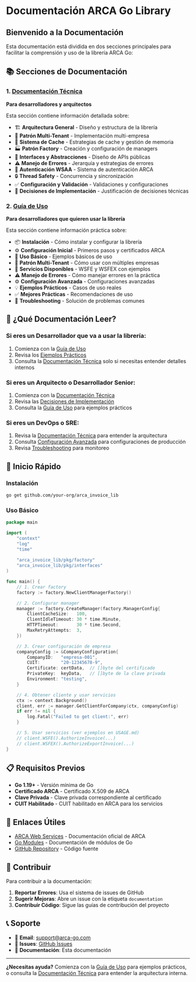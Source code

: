 # Documentación ARCA Go Library

## Bienvenido a la Documentación

Esta documentación está dividida en dos secciones principales para facilitar la comprensión y uso de la librería ARCA Go:

## 📚 Secciones de Documentación

### 1. [Documentación Técnica](ARCHITECTURE.md)
**Para desarrolladores y arquitectos**

Esta sección contiene información detallada sobre:
- 🏗️ **Arquitectura General** - Diseño y estructura de la librería
- 🏢 **Patrón Multi-Tenant** - Implementación multi-empresa
- 💾 **Sistema de Cache** - Estrategias de cache y gestión de memoria
- 🏭 **Patrón Factory** - Creación y configuración de managers
- 🔌 **Interfaces y Abstracciones** - Diseño de APIs públicas
- ⚠️ **Manejo de Errores** - Jerarquía y estrategias de errores
- 🔐 **Autenticación WSAA** - Sistema de autenticación ARCA
- 🔒 **Thread Safety** - Concurrencia y sincronización
- ✅ **Configuración y Validación** - Validaciones y configuraciones
- 🤔 **Decisiones de Implementación** - Justificación de decisiones técnicas

### 2. [Guía de Uso](USAGE.md)
**Para desarrolladores que quieren usar la librería**

Esta sección contiene información práctica sobre:
- 📦 **Instalación** - Cómo instalar y configurar la librería
- ⚙️ **Configuración Inicial** - Primeros pasos y certificados ARCA
- 🚀 **Uso Básico** - Ejemplos básicos de uso
- 🏢 **Patrón Multi-Tenant** - Cómo usar con múltiples empresas
- 🔧 **Servicios Disponibles** - WSFE y WSFEX con ejemplos
- ⚠️ **Manejo de Errores** - Cómo manejar errores en la práctica
- ⚙️ **Configuración Avanzada** - Configuraciones avanzadas
- 💡 **Ejemplos Prácticos** - Casos de uso reales
- ✅ **Mejores Prácticas** - Recomendaciones de uso
- 🔧 **Troubleshooting** - Solución de problemas comunes

## 🎯 ¿Qué Documentación Leer?

### Si eres un **Desarrollador que va a usar la librería**:
1. Comienza con la [Guía de Uso](USAGE.md)
2. Revisa los [Ejemplos Prácticos](USAGE.md#ejemplos-prácticos)
3. Consulta la [Documentación Técnica](ARCHITECTURE.md) solo si necesitas entender detalles internos

### Si eres un **Arquitecto o Desarrollador Senior**:
1. Comienza con la [Documentación Técnica](ARCHITECTURE.md)
2. Revisa las [Decisiones de Implementación](ARCHITECTURE.md#decisiones-de-implementación)
3. Consulta la [Guía de Uso](USAGE.md) para ejemplos prácticos

### Si eres un **DevOps o SRE**:
1. Revisa la [Documentación Técnica](ARCHITECTURE.md) para entender la arquitectura
2. Consulta [Configuración Avanzada](USAGE.md#configuración-avanzada) para configuraciones de producción
3. Revisa [Troubleshooting](USAGE.md#troubleshooting) para monitoreo

## 🚀 Inicio Rápido

### Instalación
```bash
go get github.com/your-org/arca_invoice_lib
```

### Uso Básico
```go
package main

import (
    "context"
    "log"
    "time"
    
    "arca_invoice_lib/pkg/factory"
    "arca_invoice_lib/pkg/interfaces"
)

func main() {
    // 1. Crear factory
    factory := factory.NewClientManagerFactory()

    // 2. Configurar manager
    manager := factory.CreateManager(factory.ManagerConfig{
        ClientCacheSize:   100,
        ClientIdleTimeout: 30 * time.Minute,
        HTTPTimeout:       30 * time.Second,
        MaxRetryAttempts:  3,
    })

    // 3. Crear configuración de empresa
    companyConfig := &CompanyConfiguration{
        CompanyID:   "empresa-001",
        CUIT:        "20-12345678-9",
        Certificate: certData,  // []byte del certificado
        PrivateKey:  keyData,   // []byte de la clave privada
        Environment: "testing",
    }

    // 4. Obtener cliente y usar servicios
    ctx := context.Background()
    client, err := manager.GetClientForCompany(ctx, companyConfig)
    if err != nil {
        log.Fatal("Failed to get client:", err)
    }

    // 5. Usar servicios (ver ejemplos en USAGE.md)
    // client.WSFE().AuthorizeInvoice(...)
    // client.WSFEX().AuthorizeExportInvoice(...)
}
```

## 📋 Requisitos Previos

- **Go 1.19+** - Versión mínima de Go
- **Certificado ARCA** - Certificado X.509 de ARCA
- **Clave Privada** - Clave privada correspondiente al certificado
- **CUIT Habilitado** - CUIT habilitado en ARCA para los servicios

## 🔗 Enlaces Útiles

- [ARCA Web Services](https://www.afip.gob.ar/ws) - Documentación oficial de ARCA
- [Go Modules](https://golang.org/ref/mod) - Documentación de módulos de Go
- [GitHub Repository](https://github.com/your-org/arca_invoice_lib) - Código fuente

## 🤝 Contribuir

Para contribuir a la documentación:

1. **Reportar Errores**: Usa el sistema de issues de GitHub
2. **Sugerir Mejoras**: Abre un issue con la etiqueta `documentation`
3. **Contribuir Código**: Sigue las guías de contribución del proyecto

## 📞 Soporte

- 📧 **Email**: support@arca-go.com
- 🐛 **Issues**: [GitHub Issues](https://github.com/your-org/arca_invoice_lib/issues)
- 📖 **Documentación**: Esta documentación

---

**¿Necesitas ayuda?** Comienza con la [Guía de Uso](USAGE.md) para ejemplos prácticos, o consulta la [Documentación Técnica](ARCHITECTURE.md) para entender la arquitectura interna.
